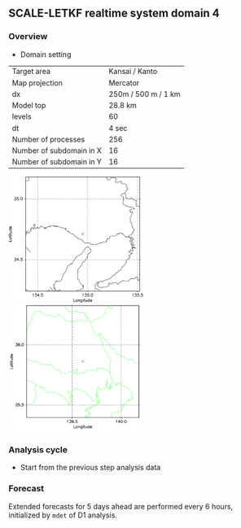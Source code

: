 ## SCALE-LETKF realtime system domain 4
### Overview

* Domain setting  

| | | 
| --- | --- |
| Target area | Kansai / Kanto |
| Map projection | Mercator |
| dx | 250m / 500 m / 1 km | 
| Model top | 28.8 km |
| levels | 60 |
| dt | 4 sec |
| Number of processes | 256 |
| Number of subdomain in X | 16 |
| Number of subdomain in Y | 16 |
<img src="https://github.com/aamemiya/shared_image/blob/master/D4_Kobe.png" height="250px">
<img src="https://github.com/aamemiya/shared_image/blob/master/D4_Tokyo.png" height="250px">

### Analysis cycle

* Start from the previous step analysis data 

### Forecast 

Extended forecasts for 5 days ahead are performed every 6 hours, initialized by `mdet` of D1 analysis. 
